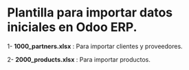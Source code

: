 # Plantilla para importar datos iniciales en Odoo ERP.

1- **1000_partners.xlsx** : Para importar clientes y proveedores.

2- **2000_products.xlsx** : Para importar productos.
